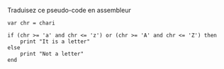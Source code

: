 Traduisez ce pseudo-code en assembleur

~~~nit
var chr = chari

if (chr >= 'a' and chr <= 'z') or (chr >= 'A' and chr <= 'Z') then
    print "It is a letter"
else
    print "Not a letter"
end
~~~
